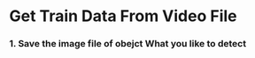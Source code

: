 # Get Train Data From Video File 

### 1. Save the image file of obejct What you like to detect

<br/>
